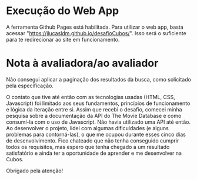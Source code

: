 # Execução do Web App

A ferramenta Github Pages está habilitada. Para utilizar o web app, basta acessar "https://jlucasldm.github.io/desafioCubos/". 
Isso será o suficiente para te redirecionar ao site em funcionamento.


# Nota à avaliadora/ao avaliador
Não consegui aplicar a paginação dos resultados da busca, como solicitado pela especificação. 

O contato que tive até então com as tecnologias usadas (HTML, CSS, Javascript) foi limitado aos seus fundamentos, princípios de funcionamento e lógica da iteração entre si. 
Assim que recebi o desafio, comecei minha pesquisa sobre a documentação da API do The Movie Database e como consumí-la com o uso de Javascript. Não havia utilizado uma API até
então. Ao desenvolver o projeto, lidei com algumas dificuldades (e alguns problemas para contorná-las), o que me ocupou durante esses cinco dias de desenvolvimento. 
Fico chateado que não tenha conseguido cumprir todos os requisitos, mas espero que tenha chegado a um resultado satisfatório e ainda ter a oportunidade de aprender e me desenvolver na Cubos. 

Obrigado pela atenção!
